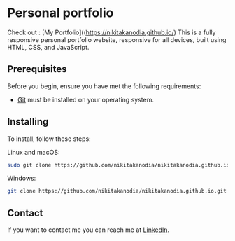 # Personal portfolio

Check out : [My Portfolio]((https://nikitakanodia.github.io/)
This is a fully responsive personal portfolio website, responsive for all devices, built using HTML, CSS, and JavaScript.

## Prerequisites

Before you begin, ensure you have met the following requirements:

* [Git](https://git-scm.com/downloads "Download Git") must be installed on your operating system.

## Installing

To install, follow these steps:

Linux and macOS:

```bash
sudo git clone https://github.com/nikitakanodia/nikitakanodia.github.io.git
```

Windows:

```bash
git clone https://github.com/nikitakanodia/nikitakanodia.github.io.git
```

## Contact

If you want to contact me you can reach me at [LinkedIn](https://www.linkedin.com/in/nikitakanodia03/).
